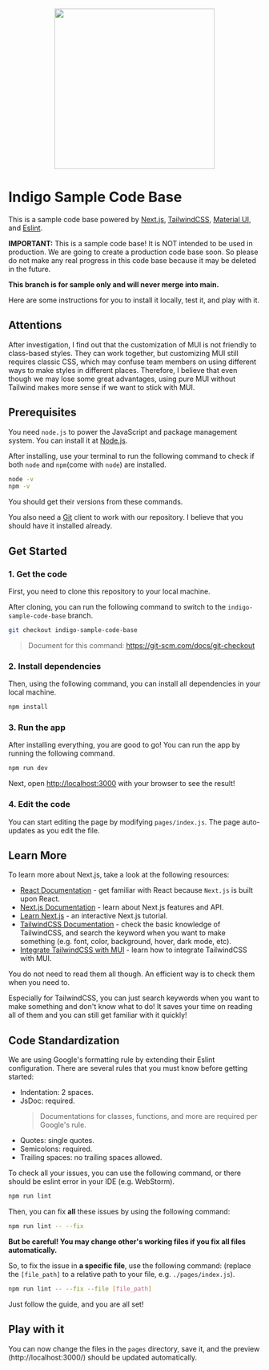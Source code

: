 <p align="center">
<br/>
<img src="https://imagedelivery.net/Dr98IMl5gQ9tPkFM5JRcng/3f122976-1740-4118-e824-001f99f55c00/public" width="320"/>
<br/>
</p>

# Indigo Sample Code Base

This is a sample code base powered by [Next.js](https://nextjs.org/), [TailwindCSS](https://tailwindcss.com/), [Material UI](https://mui.com/), and [Eslint](https://eslint.org).

**IMPORTANT:** This is a sample code base! It is NOT intended to be used in production. We are going to create a production code base soon. So please do not make any real progress in this code base because it may be deleted in the future.

**This branch is for sample only and will never merge into main.**

Here are some instructions for you to install it locally, test it, and play with it.

## Attentions

After investigation, I find out that the customization of MUI is not friendly to class-based styles. They can work together, but customizing MUI still requires classic CSS, which may confuse team members on using different ways to make styles in different places. Therefore, I believe that even though we may lose some great advantages, using pure MUI without Tailwind makes more sense if we want to stick with MUI.

## Prerequisites

You need `node.js` to power the JavaScript and package management system. You can install it at [Node.js](https://nodejs.org/en/).

After installing, use your terminal to run the following command to check if both `node` and `npm`(come with `node`) are installed.

```bash
node -v
npm -v
```

You should get their versions from these commands.

You also need a [Git](https://git-scm.com/) client to work with our repository. I believe that you should have it installed already.

## Get Started

### 1. Get the code

First, you need to clone this repository to your local machine.

After cloning, you can run the following command to switch to the `indigo-sample-code-base` branch.

```bash
git checkout indigo-sample-code-base
```
> Document for this command: https://git-scm.com/docs/git-checkout

### 2. Install dependencies

Then, using the following command, you can install all dependencies in your local machine.

```bash
npm install
```

### 3. Run the app

After installing everything, you are good to go! You can run the app by running the following command.

```bash
npm run dev
```

Next, open [http://localhost:3000](http://localhost:3000) with your browser to see the result!

### 4. Edit the code

You can start editing the page by modifying `pages/index.js`. The page auto-updates as you edit the file.

## Learn More

To learn more about Next.js, take a look at the following resources:

- [React Documentation](https://reactjs.org/docs/getting-started.html) - get familiar with React because `Next.js` is built upon React.
- [Next.js Documentation](https://nextjs.org/docs) - learn about Next.js features and API.
- [Learn Next.js](https://nextjs.org/learn) - an interactive Next.js tutorial.
- [TailwindCSS Documentation](https://tailwindcss.com) - check the basic knowledge of TailwindCSS, and search the keyword when you want to make something (e.g. font, color, background, hover, dark mode, etc).
- [Integrate TailwindCSS with MUI](https://mui.com/guides/interoperability/#tailwind-css) - learn how to integrate TailwindCSS with MUI.

You do not need to read them all though. An efficient way is to check them when you need to.

Especially for TailwindCSS, you can just search keywords when you want to make something and don't know what to do! It saves your time on reading all of them
 and you can still get familiar with it quickly!

## Code Standardization

We are using Google's formatting rule by extending their Eslint configuration. There are several rules that you must know before getting started:

* Indentation: 2 spaces.
* JsDoc: required.
  > Documentations for classes, functions, and more are required per Google's rule.
* Quotes: single quotes.
* Semicolons: required.
* Trailing spaces: no trailing spaces allowed.

To check all your issues, you can use the following command, or there should be eslint error in your IDE (e.g. WebStorm).

```bash
npm run lint
```

Then, you can fix **all** these issues by using the following command:

```bash
npm run lint -- --fix
```

**But be careful! You may change other's working files if you fix all files automatically.**

So, to fix the issue in **a specific file**, use the following command: (replace the `[file_path]` to a relative path to your file, e.g. `./pages/index.js`).

```bash
npm run lint -- --fix --file [file_path]
```

Just follow the guide, and you are all set!

## Play with it

You can now change the files in the `pages` directory, save it, and the preview (http://localhost:3000/) should be updated automatically.

